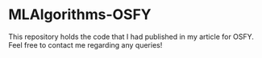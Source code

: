 # MLAlgorithms-OSFY
This repository holds the code that I had published in my article for OSFY. Feel free to contact me regarding any queries!
